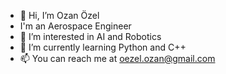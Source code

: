 - 👋 Hi, I’m Ozan Özel
- I'm an Aerospace Engineer  
- 👀 I’m interested in AI and Robotics
- 🌱 I’m currently learning Python and C++
- 📫 You can reach me at oezel.ozan@gmail.com
